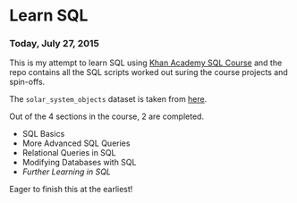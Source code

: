 # Learn SQL

### Today, July 27, 2015

This is my attempt to learn SQL using [Khan Academy SQL Course](https://www.khanacademy.org/computing/sql) and the repo contains all the SQL scripts worked out suring the course projects and spin-offs.

The `solar_system_objects` dataset is taken from [here](https://gist.github.com/pamelafox/30acd9ca938c8a62fb92).

Out of the 4 sections in the course, 2 are completed. 

- SQL Basics
- More Advanced SQL Queries
- Relational Queries in SQL
- Modifying Databases with SQL
- *Further Learning in SQL*

Eager to finish this at the earliest!

